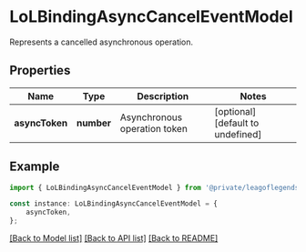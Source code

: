 # LoLBindingAsyncCancelEventModel

Represents a cancelled asynchronous operation.

## Properties

Name | Type | Description | Notes
------------ | ------------- | ------------- | -------------
**asyncToken** | **number** | Asynchronous operation token | [optional] [default to undefined]

## Example

```typescript
import { LoLBindingAsyncCancelEventModel } from '@private/leagoflegends-client';

const instance: LoLBindingAsyncCancelEventModel = {
    asyncToken,
};
```

[[Back to Model list]](../README.md#documentation-for-models) [[Back to API list]](../README.md#documentation-for-api-endpoints) [[Back to README]](../README.md)
